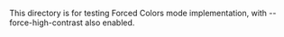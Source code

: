 This directory is for testing Forced Colors mode implementation, with --force-high-contrast also enabled.
